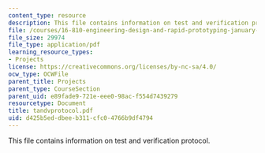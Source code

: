 ```yaml
---
content_type: resource
description: This file contains information on test and verification protocol.
file: /courses/16-810-engineering-design-and-rapid-prototyping-january-iap-2005/d425b5eddbeeb311cfc04766b9df4794_tandvprotocol.pdf
file_size: 29974
file_type: application/pdf
learning_resource_types:
- Projects
license: https://creativecommons.org/licenses/by-nc-sa/4.0/
ocw_type: OCWFile
parent_title: Projects
parent_type: CourseSection
parent_uid: e89fade9-721e-eee0-98ac-f554d7439279
resourcetype: Document
title: tandvprotocol.pdf
uid: d425b5ed-dbee-b311-cfc0-4766b9df4794
---
```

This file contains information on test and verification protocol.